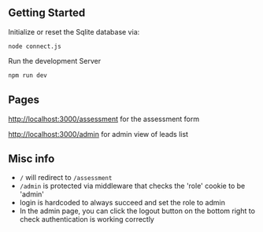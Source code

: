 ## Getting Started

Initialize or reset the Sqlite database via:
```
node connect.js
```

Run the development Server
```bash
npm run dev
```


## Pages
[http://localhost:3000/assessment](http://localhost:3000/assessment) for the assessment form

[http://localhost:3000/admin](http://localhost:3000/admin) for admin view of leads list




## Misc info
- `/` will redirect to `/assessment`
- `/admin` is protected via middleware that checks the 'role' cookie to be 'admin'
- login is hardcoded to always succeed and set the role to admin
- In the admin page, you can click the logout button on the bottom right to check authentication is working correctly


